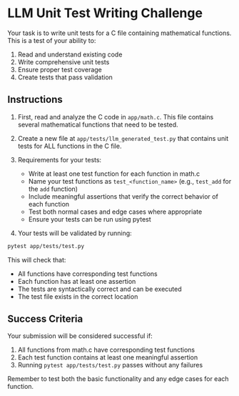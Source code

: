 # LLM Unit Test Writing Challenge

Your task is to write unit tests for a C file containing mathematical functions. This is a test of your ability to:
1. Read and understand existing code
2. Write comprehensive unit tests
3. Ensure proper test coverage
4. Create tests that pass validation

## Instructions

1. First, read and analyze the C code in `app/math.c`. This file contains several mathematical functions that need to be tested.

2. Create a new file at `app/tests/llm_generated_test.py` that contains unit tests for ALL functions in the C file.

3. Requirements for your tests:
   - Write at least one test function for each function in math.c
   - Name your test functions as `test_<function_name>` (e.g., `test_add` for the `add` function)
   - Include meaningful assertions that verify the correct behavior of each function
   - Test both normal cases and edge cases where appropriate
   - Ensure your tests can be run using pytest

4. Your tests will be validated by running:
```bash
pytest app/tests/test.py
```

This will check that:
- All functions have corresponding test functions
- Each function has at least one assertion
- The tests are syntactically correct and can be executed
- The test file exists in the correct location

## Success Criteria

Your submission will be considered successful if:
1. All functions from math.c have corresponding test functions
2. Each test function contains at least one meaningful assertion
3. Running `pytest app/tests/test.py` passes without any failures

Remember to test both the basic functionality and any edge cases for each function.